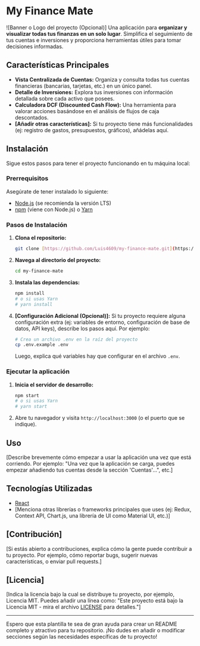 # My Finance Mate

![Banner o Logo del proyecto (Opcional)]
Una aplicación para **organizar y visualizar todas tus finanzas en un solo lugar**. Simplifica el seguimiento de tus cuentas e inversiones y proporciona herramientas útiles para tomar decisiones informadas.

## Características Principales

* **Vista Centralizada de Cuentas:** Organiza y consulta todas tus cuentas financieras (bancarias, tarjetas, etc.) en un único panel.
* **Detalle de Inversiones:** Explora tus inversiones con información detallada sobre cada activo que posees.
* **Calculadora DCF (Discounted Cash Flow):** Una herramienta para valorar acciones basándose en el análisis de flujos de caja descontados.
* **[Añadir otras características]:** Si tu proyecto tiene más funcionalidades (ej: registro de gastos, presupuestos, gráficos), añádelas aquí.

## Instalación

Sigue estos pasos para tener el proyecto funcionando en tu máquina local:

### Prerrequisitos

Asegúrate de tener instalado lo siguiente:

* [Node.js](https://nodejs.org/) (se recomienda la versión LTS)
* [npm](https://www.npmjs.com/) (viene con Node.js) o [Yarn](https://yarnpkg.com/)

### Pasos de Instalación

1.  **Clona el repositorio:**

    ```bash
    git clone [https://github.com/Luis4609/my-finance-mate.git](https://github.com/Luis4609/my-finance-mate.git)
    ```

2.  **Navega al directorio del proyecto:**

    ```bash
    cd my-finance-mate
    ```

3.  **Instala las dependencias:**

    ```bash
    npm install
    # o si usas Yarn
    # yarn install
    ```

4.  **[Configuración Adicional (Opcional)]:** Si tu proyecto requiere alguna configuración extra (ej: variables de entorno, configuración de base de datos, API keys), describe los pasos aquí. Por ejemplo:

    ```bash
    # Crea un archivo .env en la raíz del proyecto
    cp .env.example .env
    ```
    Luego, explica qué variables hay que configurar en el archivo `.env`.

### Ejecutar la aplicación

1.  **Inicia el servidor de desarrollo:**

    ```bash
    npm start
    # o si usas Yarn
    # yarn start
    ```

2.  Abre tu navegador y visita `http://localhost:3000` (o el puerto que se indique).

## Uso

[Describe brevemente cómo empezar a usar la aplicación una vez que está corriendo. Por ejemplo: "Una vez que la aplicación se carga, puedes empezar añadiendo tus cuentas desde la sección 'Cuentas'...", etc.]

## Tecnologías Utilizadas

* [React](https://reactjs.org/)
* [Menciona otras librerías o frameworks principales que uses (ej: Redux, Context API, Chart.js, una librería de UI como Material UI, etc.)]

## [Contribución]

[Si estás abierto a contribuciones, explica cómo la gente puede contribuir a tu proyecto. Por ejemplo, cómo reportar bugs, sugerir nuevas características, o enviar pull requests.]

## [Licencia]

[Indica la licencia bajo la cual se distribuye tu proyecto, por ejemplo, Licencia MIT. Puedes añadir una línea como: "Este proyecto está bajo la Licencia MIT - mira el archivo [LICENSE](LICENSE) para detalles."]

---

Espero que esta plantilla te sea de gran ayuda para crear un README completo y atractivo para tu repositorio. ¡No dudes en añadir o modificar secciones según las necesidades específicas de tu proyecto!
